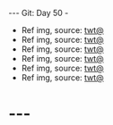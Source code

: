 
--- Git: Day 50 -

- Ref img, source: [twt@](https://x.com/ByteRockers/status/1808878441476800658)
- Ref img, source: [twt@](https://x.com/psychotronica_/status/1812672392025559236)
- Ref img, source: [twt@](https://x.com/sseraribts/status/1812883789460250934) 
- Ref img, source: [twt@](https://x.com/TAftermath2020/status/1812720497492422879)
- Ref img, source: [twt@](https://x.com/The25thNigga/status/1812637594259243344)
- Ref img, source: [twt@](https://x.com/HoDaRaKe/status/1812464563713188035)

# ---
